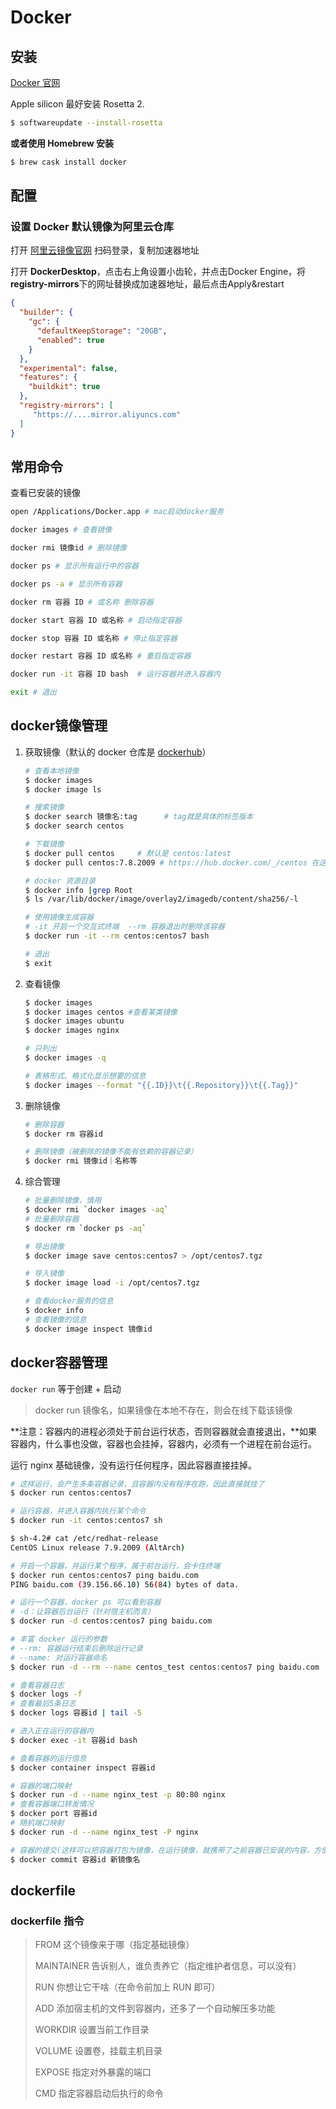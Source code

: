 # Docker

## 安装

[Docker 官网](https://docs.docker.com/desktop/install/mac-install/)

Apple silicon 最好安装 Rosetta 2.

```sh
$ softwareupdate --install-rosetta
```



**或者使用 Homebrew 安装**

```sh
$ brew cask install docker
```



## 配置

### 设置 Docker 默认镜像为阿里云仓库

打开 [阿里云镜像官网](https://cr.console.aliyun.com/cn-hangzhou/instances/mirrors) 扫码登录，复制加速器地址

打开 **DockerDesktop**，点击右上角设置小齿轮，并点击Docker Engine，将**registry-mirrors**下的网址替换成加速器地址，最后点击Apply&restart

```json
{
  "builder": {
    "gc": {
      "defaultKeepStorage": "20GB",
      "enabled": true
    }
  },
  "experimental": false,
  "features": {
    "buildkit": true
  },
  "registry-mirrors": [
     "https://....mirror.aliyuncs.com"
  ]
}
```



## 常用命令

查看已安装的镜像

```sh
open /Applications/Docker.app # mac启动docker服务

docker images # 查看镜像

docker rmi 镜像id # 删除镜像

docker ps # 显示所有运行中的容器

docker ps -a # 显示所有容器

docker rm 容器 ID # 或名称 删除容器

docker start 容器 ID 或名称 # 启动指定容器

docker stop 容器 ID 或名称 # 停止指定容器

docker restart 容器 ID 或名称 # 重启指定容器

docker run -it 容器 ID bash  # 运行容器并进入容器内

exit # 退出
```





## docker镜像管理

1. 获取镜像（默认的 docker 仓库是 [dockerhub](https://hub.docker.com/)）

   ```sh
   # 查看本地镜像
   $ docker images
   $ docker image ls
   
   # 搜索镜像
   $ docker search 镜像名:tag		# tag就是具体的标签版本
   $ docker search centos
   
   # 下载镜像
   $ docker pull centos		# 默认是 centos:latest
   $ docker pull centos:7.8.2009 # https://hub.docker.com/_/centos 在这里找标签信息
   
   # docker 资源目录
   $ docker info |grep Root
   $ ls /var/lib/docker/image/overlay2/imagedb/content/sha256/-l
   
   # 使用镜像生成容器
   # -it 开启一个交互式终端  --rm 容器退出时删除该容器
   $ docker run -it --rm centos:centos7 bash
   
   # 退出
   $ exit
   ```
   
2. 查看镜像

   ```sh
   $ docker images
   $ docker images centos #查看某类镜像
   $ docker images ubuntu
   $ docker images nginx
   
   # 只列出
   $ docker images -q
   
   # 表格形式、格式化显示想要的信息
   $ docker images --format "{{.ID}}\t{{.Repository}}\t{{.Tag}}"
   ```


3. 删除镜像

   ```sh
   # 删除容器
   $ docker rm 容器id
   
   # 删除镜像（被删除的镜像不能有依赖的容器记录）
   $ docker rmi 镜像id｜名称等
   ```

4. 综合管理

   ```sh
   # 批量删除镜像，慎用
   $ docker rmi `docker images -aq`
   # 批量删除容器
   $ docker rm `docker ps -aq`
   
   # 导出镜像
   $ docker image save centos:centos7 > /opt/centos7.tgz
   
   # 导入镜像
   $ docker image load -i /opt/centos7.tgz
   
   # 查看docker服务的信息
   $ docker info
   # 查看镜像的信息
   $ docker image inspect 镜像id 
   ```

   

## docker容器管理

`docker run` 等于创建 + 启动

> docker run 镜像名，如果镜像在本地不存在，则会在线下载该镜像

**注意：容器内的进程必须处于前台运行状态，否则容器就会直接退出，**如果容器内，什么事也没做，容器也会挂掉，容器内，必须有一个进程在前台运行。

运行 nginx 基础镜像，没有运行任何程序，因此容器直接挂掉。

```sh
# 这样运行，会产生多条容器记录，且容器内没有程序在跑，因此直接就挂了
$ docker run centos:centos7

# 运行容器，并进入容器内执行某个命令
$ docker run -it centos:centos7 sh

$ sh-4.2# cat /etc/redhat-release 
CentOS Linux release 7.9.2009 (AltArch)

# 开启一个容器，并运行某个程序，属于前台运行，会卡住终端
$ docker run centos:centos7 ping baidu.com
PING baidu.com (39.156.66.10) 56(84) bytes of data.

# 运行一个容器，docker ps 可以看到容器
# -d：让容器后台运行（针对宿主机而言）
$ docker run -d centos:centos7 ping baidu.com

# 丰富 docker 运行的参数
# --rm: 容器运行结束后删除运行记录
# --name: 对运行容器命名
$ docker run -d --rm --name centos_test centos:centos7 ping baidu.com

# 查看容器日志
$ docker logs -f
# 查看最后5条日志
$ docker logs 容器id | tail -5

# 进入正在运行的容器内
$ docker exec -it 容器id bash

# 查看容器的运行信息
$ docker container inspect 容器id

# 容器的端口映射
$ docker run -d --name nginx_test -p 80:80 nginx
# 查看容器端口转发情况
$ docker port 容器id
# 随机端口映射
$ docker run -d --name nginx_test -P nginx

# 容器的提交(这样可以把容器打包为镜像，在运行镜像，就携带了之前容器已安装的内容，方便复用、分发)
$ docker commit 容器id 新镜像名
```



## dockerfile

### dockerfile 指令

> FROM  这个镜像来于哪（指定基础镜像）
>
> MAINTAINER  告诉别人，谁负责养它（指定维护者信息，可以没有）
>
> RUN  你想让它干啥（在命令前加上 RUN 即可）
>
> ADD  添加宿主机的文件到容器内，还多了一个自动解压多功能
>
> WORKDIR 设置当前工作目录
>
> VOLUME  设置卷，挂载主机目录
>
> EXPOSE  指定对外暴露的端口
>
> CMD  指定容器启动后执行的命令















